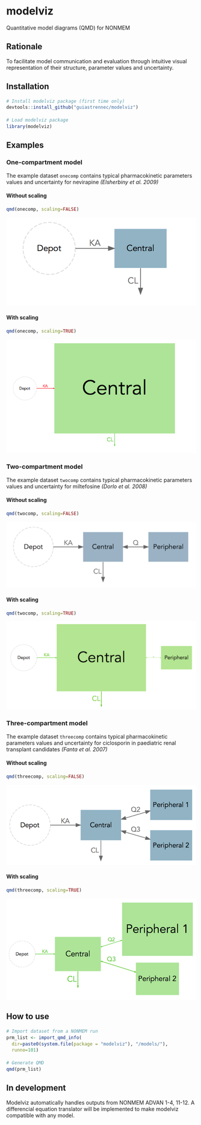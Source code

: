 # modelviz
Quantitative model diagrams (QMD) for NONMEM

## Rationale
To facilitate model communication and evaluation through intuitive visual representation of their structure, parameter values and uncertainty.

## Installation
```r
# Install modelviz package (first time only)
devtools::install_github("guiastrennec/modelviz")

# Load modelviz package
library(modelviz)
```

## Examples
### One-compartment model

The example dataset ```onecomp``` contains typical pharmacokinetic parameters values and uncertainty for nevirapine _(Elsherbiny et al. 2009)_

#### Without scaling
```r
qmd(onecomp, scaling=FALSE)
```
<img src="inst/img/Unscaled_onecomp.png">


#### With scaling
```r
qmd(onecomp, scaling=TRUE)
```
<img src="inst/img/Scaled_onecomp.png">

### Two-compartment model

The example dataset ```twocomp``` contains typical pharmacokinetic parameters values and uncertainty for miltefosine _(Dorlo et al. 2008)_

#### Without scaling
```r
qmd(twocomp, scaling=FALSE)
```
<img src="inst/img/Unscaled_twocomp.png">


#### With scaling
```r
qmd(twocomp, scaling=TRUE)
```
<img src="inst/img/Scaled_twocomp.png">

### Three-compartment model

The example dataset ```threecomp``` contains typical pharmacokinetic parameters values and uncertainty for ciclosporin in paediatric renal transplant candidates _(Fanta et al. 2007)_

#### Without scaling
```r
qmd(threecomp, scaling=FALSE)
```
<img src="inst/img/Unscaled_threecomp.png">


#### With scaling
```r
qmd(threecomp, scaling=TRUE)
```
<img src="inst/img/Scaled_threecomp.png">


## How to use
```r
# Import dataset from a NONMEM run
prm_list <- import_qmd_info(
  dir=paste0(system.file(package = "modelviz"), "/models/"), 
  runno=101)

# Generate QMD
qmd(prm_list)
```

## In development
Modelviz automatically handles outputs from NONMEM ADVAN 1-4, 11-12. A differencial equation translator will be implemented to make modelviz compatible with any model.

